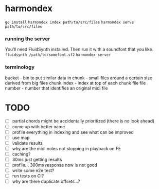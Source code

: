 # harmondex

`go install`
`harmondex index path/to/src/files`
`harmondex serve path/to/src/files`

### running the server

You'll need FluidSynth installed. Then run it with a soundfont that you like.
`fluidsynth /path/to/somefont.sf2`
`harmondex server`

### terminology
bucket - bin to put similar data in
chunk - small files around a certain size derived from big files
chunk index - index at top of each chunk file
file number - number that identifies an original midi file


# TODO
 - [ ] partial chords might be accidentally prioritized (there is no look ahead)
 - [ ] come up with better name
 - [ ] profile everything in indexing and see what can be improved
 - [ ] use map
 - [ ] validate results
 - [ ] why are the midi notes not stopping in playback on FE
 - [ ] caching?
 - [ ] 30ms just getting results
 - [ ] profile... 300ms response now is not good
 - [ ] write some e2e test?
 - [ ] run tests on CI?
 - [ ] why are there duplicate offsets...?
